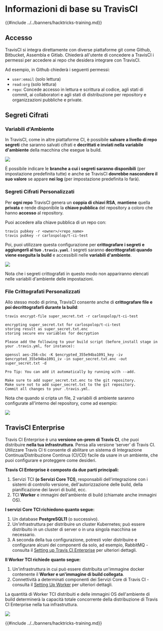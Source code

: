 # Informazioni di base su TravisCI

{{#include ../../banners/hacktricks-training.md}}

## Accesso

TravisCI si integra direttamente con diverse piattaforme git come Github, Bitbucket, Assembla e Gitlab. Chiederà all'utente di concedere a TravisCI i permessi per accedere ai repo che desidera integrare con TravisCI.

Ad esempio, in Github chiederà i seguenti permessi:

- `user:email` (solo lettura)
- `read:org` (solo lettura)
- `repo`: Concede accesso in lettura e scrittura al codice, agli stati di commit, ai collaboratori e agli stati di distribuzione per repository e organizzazioni pubbliche e private.

## Segreti Cifrati

### Variabili d'Ambiente

In TravisCI, come in altre piattaforme CI, è possibile **salvare a livello di repo segreti** che saranno salvati cifrati e **decrittati e inviati nella variabile d'ambiente** della macchina che esegue la build.

![](<../../images/image (203).png>)

È possibile indicare le **branche a cui i segreti saranno disponibili** (per impostazione predefinita tutte) e anche se TravisCI **dovrebbe nascondere il suo valore** se appare **nei log** (per impostazione predefinita lo farà).

### Segreti Cifrati Personalizzati

Per **ogni repo** TravisCI genera un **coppia di chiavi RSA**, **mantiene** quella **privata** e rende disponibile la **chiave pubblica** del repository a coloro che hanno **accesso** al repository.

Puoi accedere alla chiave pubblica di un repo con:
```
travis pubkey -r <owner>/<repo_name>
travis pubkey -r carlospolop/t-ci-test
```
Poi, puoi utilizzare questa configurazione per **crittografare i segreti e aggiungerli al tuo `.travis.yaml`**. I segreti saranno **decrittografati quando viene eseguita la build** e accessibili nelle **variabili d'ambiente**.

![](<../../images/image (139).png>)

Nota che i segreti crittografati in questo modo non appariranno elencati nelle variabili d'ambiente delle impostazioni.

### File Crittografati Personalizzati

Allo stesso modo di prima, TravisCI consente anche di **crittografare file e poi decrittografarli durante la build**:
```
travis encrypt-file super_secret.txt -r carlospolop/t-ci-test

encrypting super_secret.txt for carlospolop/t-ci-test
storing result as super_secret.txt.enc
storing secure env variables for decryption

Please add the following to your build script (before_install stage in your .travis.yml, for instance):

openssl aes-256-cbc -K $encrypted_355e94ba1091_key -iv $encrypted_355e94ba1091_iv -in super_secret.txt.enc -out super_secret.txt -d

Pro Tip: You can add it automatically by running with --add.

Make sure to add super_secret.txt.enc to the git repository.
Make sure not to add super_secret.txt to the git repository.
Commit all changes to your .travis.yml.
```
Nota che quando si cripta un file, 2 variabili di ambiente saranno configurate all'interno del repository, come ad esempio:

![](<../../images/image (170).png>)

## TravisCI Enterprise

Travis CI Enterprise è una **versione on-prem di Travis CI**, che puoi distribuire **nella tua infrastruttura**. Pensa alla versione ‘server’ di Travis CI. Utilizzare Travis CI ti consente di abilitare un sistema di Integrazione Continua/Distribuzione Continua (CI/CD) facile da usare in un ambiente, che puoi configurare e proteggere come desideri.

**Travis CI Enterprise è composto da due parti principali:**

1. Servizi TCI **(o Servizi Core TCI)**, responsabili dell'integrazione con i sistemi di controllo versione, dell'autorizzazione delle build, della pianificazione dei lavori di build, ecc.
2. TCI **Worker** e immagini dell'ambiente di build (chiamate anche immagini OS).

**I servizi Core TCI richiedono quanto segue:**

1. Un database **PostgreSQL11** (o successivo).
2. Un'infrastruttura per distribuire un cluster Kubernetes; può essere distribuito in un cluster di server o in una singola macchina se necessario.
3. A seconda della tua configurazione, potresti voler distribuire e configurare alcuni dei componenti da solo, ad esempio, RabbitMQ - consulta il [Setting up Travis CI Enterprise](https://docs.travis-ci.com/user/enterprise/tcie-3.x-setting-up-travis-ci-enterprise/) per ulteriori dettagli.

**Il Worker TCI richiede quanto segue:**

1. Un'infrastruttura in cui può essere distribuita un'immagine docker contenente il **Worker e un'immagine di build collegata**.
2. Connettività a determinati componenti dei Servizi Core di Travis CI - consulta il [Setting Up Worker](https://docs.travis-ci.com/user/enterprise/setting-up-worker/) per ulteriori dettagli.

La quantità di Worker TCI distribuiti e delle immagini OS dell'ambiente di build determinerà la capacità totale concorrente della distribuzione di Travis CI Enterprise nella tua infrastruttura.

![](<../../images/image (199).png>)

{{#include ../../banners/hacktricks-training.md}}
